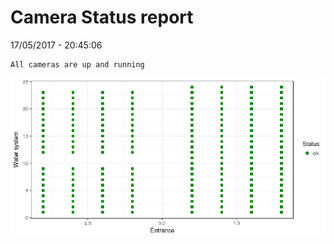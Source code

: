 Camera Status report
================
17/05/2017 - 20:45:06

    All cameras are up and running

![](camreport_files/figure-markdown_github/unnamed-chunk-2-1.png)

